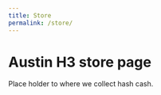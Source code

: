 ```yaml
---
title: Store
permalink: /store/
---
```

# Austin H3 store page
Place holder to where we collect hash cash.